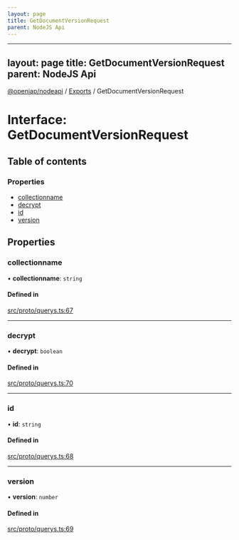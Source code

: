 ```yaml
---
layout: page
title: GetDocumentVersionRequest
parent: NodeJS Api
---
```

---
layout: page
title: GetDocumentVersionRequest
parent: NodeJS Api
---
[@openiap/nodeapi](../README.md) / [Exports](../modules.md) / GetDocumentVersionRequest

# Interface: GetDocumentVersionRequest

## Table of contents

### Properties

- [collectionname](GetDocumentVersionRequest.html#collectionname)
- [decrypt](GetDocumentVersionRequest.html#decrypt)
- [id](GetDocumentVersionRequest.html#id)
- [version](GetDocumentVersionRequest.html#version)

## Properties

### collectionname

• **collectionname**: `string`

#### Defined in

[src/proto/querys.ts:67](https://github.com/openiap/nodeapi/blob/a6b5438/src/proto/querys.ts#L67)

___

### decrypt

• **decrypt**: `boolean`

#### Defined in

[src/proto/querys.ts:70](https://github.com/openiap/nodeapi/blob/a6b5438/src/proto/querys.ts#L70)

___

### id

• **id**: `string`

#### Defined in

[src/proto/querys.ts:68](https://github.com/openiap/nodeapi/blob/a6b5438/src/proto/querys.ts#L68)

___

### version

• **version**: `number`

#### Defined in

[src/proto/querys.ts:69](https://github.com/openiap/nodeapi/blob/a6b5438/src/proto/querys.ts#L69)
